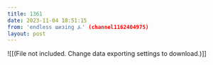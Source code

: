 ```yaml
---
title: 1361
date: 2023-11-04 18:51:15
from: 'endless шизing ⍼' (channel1162404975)
layout: post
---
```


![[(File not included. Change data exporting settings to download.)]]


